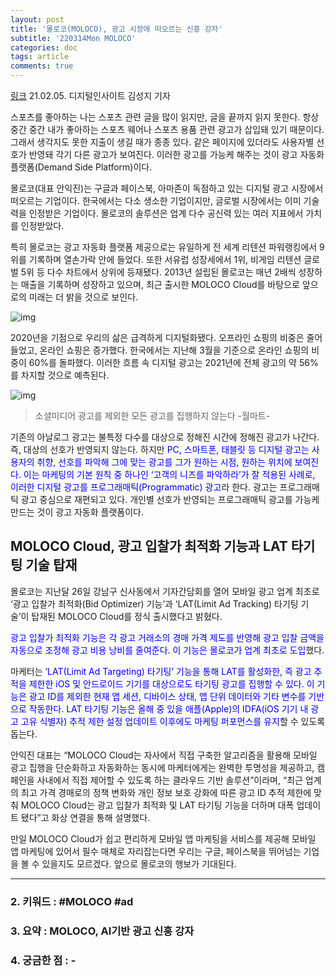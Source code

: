```yaml
---
layout: post
title: '몰로코(MOLOCO), 광고 시장에 떠오르는 신흥 강자'
subtitle: '220314Mon MOLOCO'
categories: doc
tags: article
comments: true
---
```


[링크](https://ditoday.com/%eb%aa%b0%eb%a1%9c%ec%bd%94moloco-%ea%b4%91%ea%b3%a0-%ec%8b%9c%ec%9e%a5%ec%97%90-%eb%96%a0%ec%98%a4%eb%a5%b4%eb%8a%94-%ec%8b%a0%ed%9d%a5-%ea%b0%95%ec%9e%90/)
21.02.05. 디지털인사이트 김성지 기자 

스포츠를 좋아하는 나는 스포츠 관련 글을 많이 읽지만, 글을 끝까지 읽지 못한다. 항상 중간 중간 내가 좋아하는 스포츠 웨어나 스포츠 용품 관련 광고가 삽입돼 있기 때문이다. 그래서 생각지도 못한 지출이 생길 때가 종종 있다. 같은 페이지에 있더라도 사용자별 선호가 반영돼 각기 다른 광고가 보여진다. 이러한 광고를 가능케 해주는 것이 광고 자동화 플랫폼(Demand Side Platform)이다.

몰로코(대표 안익진)는 구글과 페이스북, 아마존이 독점하고 있는 디지털 광고 시장에서 떠오르는 기업이다. 한국에서는 다소 생소한 기업이지만, 글로벌 시장에서는 이미 기술력을 인정받은 기업이다. 몰로코의 솔루션은 업계 다수 공신력 있는 여러 지표에서 가치를 인정받았다.

특히 몰로코는 광고 자동화 플랫폼 제공으로는 유일하게 전 세계 리텐션 파워랭킹에서 9위를 기록하며 열손가락 안에 들었다. 또한 서유럽 성장세에서 1위, 비게임 리텐션 글로벌 5위 등 다수 차트에서 상위에 등재됐다. 2013년 설립된 몰로코는 매년 2배씩 성장하는 매출을 기록하며 성장하고 있으며, 최근 출시한 MOLOCO Cloud를 바탕으로 앞으로의 미래는 더 밝을 것으로 보인다.

![img](https://ditoday.com/wp-content/uploads/2021/02/digital_insight_moloco2-648x412.jpg)

2020년을 기점으로 우리의 삶은 급격하게 디지털화됐다. 오프라인 쇼핑의 비중은 줄어들었고, 온라인 쇼핑은 증가했다. 한국에서는 지난해 3월을 기준으로 온라인 쇼핑의 비중이 60%를 돌파했다. 이러한 흐름 속 디지털 광고는 2021년에 전체 광고의 약 56%를 차지할 것으로 예측된다.

![img](https://ditoday.com/wp-content/uploads/2021/02/digital_insight_moloco-648x378.jpg)

> 소셜미디어 광고를 제외한 모든 광고를 집행하지 않는다
> -월마트-

기존의 아날로그 광고는 불특정 다수를 대상으로 정해진 시간에 정해진 광고가 나간다. 즉, 대상의 선호가 반영되지 않는다. 하지만 <span style="color:blue">PC, 스마트폰, 태블릿 등 디지털 광고는 사용자의 취향, 선호를 파악해 그에 맞는 광고를 그가 원하는 시점, 원하는 위치에 보여진다. 이는 마케팅의 기본 원칙 중 하나인 ‘고객의 니즈를 파악하라’가 잘 적용된 사례로, 이러한 디지털 광고를 프로그래매틱(Programmatic) 광고</span>라 한다. 광고는 프로그래매틱 광고 중심으로 재편되고 있다. 개인별 선호가 반영되는 프로그래매틱 광고를 가능케 만드는 것이 광고 자동화 플랫폼이다.

## **MOLOCO Cloud, 광고 입찰가 최적화 기능과 LAT 타기팅 기술 탑재**

몰로코는 지난달 26일 강남구 신사동에서 기자간담회를 열어 모바일 광고 업계 최초로 ‘광고 입찰가 최적화(Bid Optimizer) 기능’과 ‘LAT(Limit Ad Tracking) 타기팅 기술’이 탑재된 MOLOCO Cloud를 정식 출시했다고 밝혔다.

<span style="color:blue">광고 입찰가 최적화 기능은 각 광고 거래소의 경매 가격 제도를 반영해 광고 입찰 금액을 자동으로 조정해 광고 비용 낭비를 줄여준다. 이 기능은 몰로코가 업계 최초로 도입</span>했다.

마케터는 ‘<span style="color:blue">LAT(Limit Ad Targeting) 타기팅’ 기능을 통해 LAT를 활성화한, 즉 광고 추적을 제한한 iOS 및 안드로이드 기기를 대상으로도 타기팅 광고를 집행할 수 있다. 이 기능은 광고 ID를 제외한 현재 앱 세션, 디바이스 상태, 앱 단위 데이터와 기타 변수를 기반으로 작동한다. LAT 타기팅 기능은 올해 중 있을 애플(Apple)의 IDFA(iOS 기기 내 광고 고유 식별자) 추적 제한 설정 업데이트 이후에도 마케팅 퍼포먼스를 유지</span>할 수 있도록 돕는다.

안익진 대표는 “MOLOCO Cloud는 자사에서 직접 구축한 알고리즘을 활용해 모바일 광고 집행을 단순화하고 자동화하는 동시에 마케터에게는 완벽한 투명성을 제공하고, 캠페인을 사내에서 직접 제어할 수 있도록 하는 클라우드 기반 솔루션”이라며, “최근 업계의 최고 가격 경매로의 정책 변화와 개인 정보 보호 강화에 따른 광고 ID 추적 제한에 맞춰 MOLOCO Cloud는 광고 입찰가 최적화 및 LAT 타기팅 기능을 더하며 대폭 업데이트 됐다”고 화상 연결을 통해 설명했다.

만일 MOLOCO Cloud가 쉽고 편리하게 모바일 앱 마케팅을 서비스를 제공해 모바일 앱 마케팅에 있어서 필수 매체로 자리잡는다면 우리는 구글, 페이스북을 뛰어넘는 기업을 볼 수 있을지도 모르겠다. 앞으로 몰로코의 행보가 기대된다.

* * *

### 2. 키워드 : \#MOLOCO \#ad
### 3. 요약 : MOLOCO, AI기반 광고 신흥 강자
### 4. 궁금한 점 : -